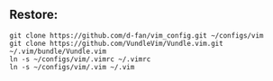 ## Restore:

    git clone https://github.com/d-fan/vim_config.git ~/configs/vim
    git clone https://github.com/VundleVim/Vundle.vim.git ~/.vim/bundle/Vundle.vim
    ln -s ~/configs/vim/.vimrc ~/.vimrc
    ln -s ~/configs/vim/.vim ~/.vim
